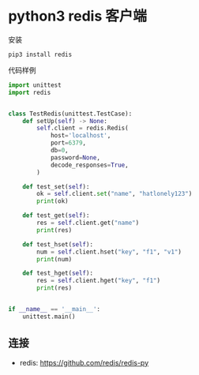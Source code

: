 # python3 redis 客户端

[//]: <> (python3, redis, 数据库)

安装

```
pip3 install redis
```

代码样例

```python
import unittest
import redis


class TestRedis(unittest.TestCase):
    def setUp(self) -> None:
        self.client = redis.Redis(
            host='localhost',
            port=6379,
            db=0,
            password=None,
            decode_responses=True,
        )

    def test_set(self):
        ok = self.client.set("name", "hatlonely123")
        print(ok)

    def test_get(self):
        res = self.client.get("name")
        print(res)

    def test_hset(self):
        num = self.client.hset("key", "f1", "v1")
        print(num)

    def test_hget(self):
        res = self.client.hget("key", "f1")
        print(res)


if __name__ == '__main__':
    unittest.main()
```

## 连接

- redis: <https://github.com/redis/redis-py>
